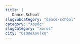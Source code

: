 ```yaml
---
title: |
   Dance School
slugSubcategory: "dance-school"
category: "Χορός"
slugCategory: "xoros"
city: "Θεσσαλονίκη"
---
```


